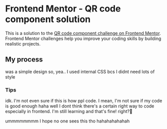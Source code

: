 # Frontend Mentor - QR code component solution

This is a solution to the [QR code component challenge on Frontend Mentor](https://www.frontendmentor.io/challenges/qr-code-component-iux_sIO_H). Frontend Mentor challenges help you improve your coding skills by building realistic projects. 

## My process

was a simple design so, yea..
I used internal CSS bcs I didnt need lots of style

### Tips

idk. I'm not even sure if this is how ppl code. I mean, I'm not sure if my code is good enough haha
well I dont think there's a certain right way to code especially in frontend.
I'm still learning and that's fine! right?🥲

ummmmmmmm I hope no one sees this tho hahahahahahah
